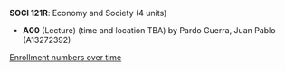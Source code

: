 **SOCI 121R**: Economy and Society (4 units)

- **A00** (Lecture) (time and location TBA) by Pardo Guerra, Juan Pablo (A13272392)

[Enrollment numbers over time](./SOCI121R.tsv)
